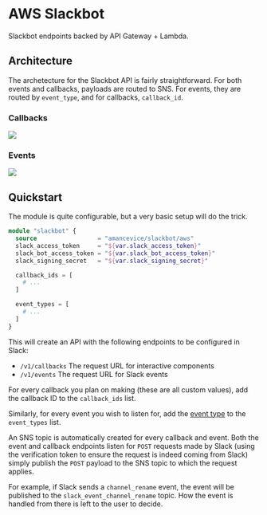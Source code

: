 # AWS Slackbot

Slackbot endpoints backed by API Gateway + Lambda.

## Architecture

The archetecture for the Slackbot API is fairly straightforward. For both events and callbacks, payloads are routed to SNS. For events, they are routed by `event_type`, and for callbacks, `callback_id`.

### Callbacks

<img src="https://github.com/amancevice/terraform-aws-slackbot/blob/master/docs/images/callbacks.png?raw=true"></img>

### Events

<img src="https://github.com/amancevice/terraform-aws-slackbot/blob/master/docs/images/events.png?raw=true"></img>

## Quickstart

The module is quite configurable, but a very basic setup will do the trick.

```terraform
module "slackbot" {
  source                 = "amancevice/slackbot/aws"
  slack_access_token     = "${var.slack_access_token}"
  slack_bot_access_token = "${var.slack_bot_access_token}"
  slack_signing_secret   = "${var.slack_signing_secret}"

  callback_ids = [
    # ...
  ]

  event_types = [
    # ...
  ]
}
```

This will create an API with the following endpoints to be configured in Slack:

- `/v1/callbacks` The request URL for interactive components
- `/v1/events` The request URL for Slack events

For every callback you plan on making (these are all custom values), add the callback ID to the `callback_ids` list.

Similarly, for every event you wish to listen for, add the [event type](https://api.slack.com/events) to the `event_types` list.

An SNS topic is automatically created for every callback and event. Both the event and callback endpoints listen for `POST` requests made by Slack (using the verification token to ensure the request is indeed coming from Slack) simply publish the `POST` payload to the SNS topic to which the request applies.

For example, if Slack sends a `channel_rename` event, the event will be published to the `slack_event_channel_rename` topic. How the event is handled from there is left to the user to decide.
